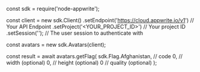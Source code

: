 const sdk = require('node-appwrite');

const client = new sdk.Client()
    .setEndpoint('https://cloud.appwrite.io/v1') // Your API Endpoint
    .setProject('&lt;YOUR_PROJECT_ID&gt;') // Your project ID
    .setSession(''); // The user session to authenticate with

const avatars = new sdk.Avatars(client);

const result = await avatars.getFlag(
    sdk.Flag.Afghanistan, // code
    0, // width (optional)
    0, // height (optional)
    0 // quality (optional)
);
